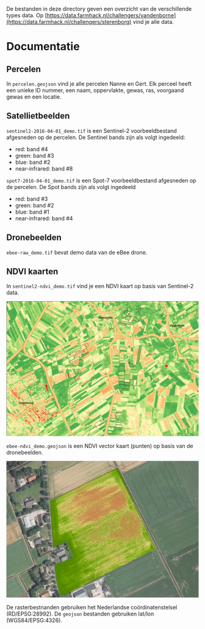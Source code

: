 De bestanden in deze directory geven een overzicht van de verschillende types data. Op [https://data.farmhack.nl/challengers/vandenborne](https://data.farmhack.nl/challengers/sterenborg) vind je alle data.

# Documentatie

## Percelen

In `percelen.geojson` vind je alle percelen Nanne en Gert. Elk perceel heeft een unieke ID nummer, een naam, oppervlakte, gewas, ras, voorgaand gewas en een locatie.

## Satellietbeelden

`sentinel2-2016-04-01_demo.tif` is een Sentinel-2 voorbeeldbestand afgesneden op de percelen. De Sentinel bands zijn als volgt ingedeeld:

- red: band #4
- green: band #3
- blue: band #2
- near-infrared: band #8

 `spot7-2016-04-01_demo.tif` is een Spot-7 voorbeeldbestand afgesneden op de percelen. De Spot bands zijn als volgt ingedeeld

 - red: band #3
 - green: band #2
 - blue: band #1
 - near-infrared: band #4

## Dronebeelden

`ebee-raw_demo.tif` bevat demo data van de eBee drone.

## NDVI kaarten

In `sentinel2-ndvi_demo.tif` vind je een NDVI kaart op basis van Sentinel-2 data.

![](https://raw.githubusercontent.com/FarmHackNL/FarmHack/master/challengers/sterenborg/data/images/ndvi.png)

`ebee-ndvi_demo.geojson` is een NDVI vector kaart (punten) op basis van de dronebeelden.

![](https://raw.githubusercontent.com/FarmHackNL/FarmHack/master/challengers/sterenborg/data/images/ebee-ndvi.png)

De rasterbestnanden gebruiken het Nederlandse coördinatenstelsel (RD/EPSG:28992). De `geojson` bestanden gebruiken lat/lon (WGS84/EPSG:4326).